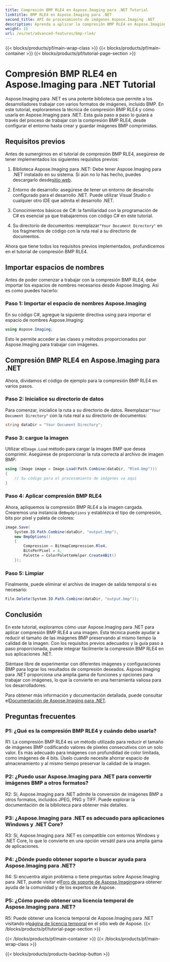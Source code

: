 ```yaml
---
title: Compresión BMP RLE4 en Aspose.Imaging para .NET Tutorial
linktitle: BMP RLE4 en Aspose.Imaging para .NET
second_title: API de procesamiento de imágenes Aspose.Imaging .NET
description: Aprenda a aplicar la compresión BMP RLE4 en Aspose.Imaging para .NET. Reduzca el tamaño de la imagen BMP sin pérdida de calidad.
weight: 15
url: /es/net/advanced-features/bmp-rle4/
---
```


{{< blocks/products/pf/main-wrap-class >}}
{{< blocks/products/pf/main-container >}}
{{< blocks/products/pf/tutorial-page-section >}}

# Compresión BMP RLE4 en Aspose.Imaging para .NET Tutorial

Aspose.Imaging para .NET es una potente biblioteca que permite a los desarrolladores trabajar con varios formatos de imágenes, incluido BMP. En este tutorial, exploraremos la técnica de compresión BMP RLE4 y cómo usarla en Aspose.Imaging para .NET. Esta guía paso a paso lo guiará a través del proceso de trabajar con la compresión BMP RLE4, desde configurar el entorno hasta crear y guardar imágenes BMP comprimidas.

## Requisitos previos

Antes de sumergirnos en el tutorial de compresión BMP RLE4, asegúrese de tener implementados los siguientes requisitos previos:

1.  Biblioteca Aspose.Imaging para .NET: Debe tener Aspose.Imaging para .NET instalado en su sistema. Si aún no lo has hecho, puedes descargarlo desde[sitio web](https://releases.aspose.com/imaging/net/).

2. Entorno de desarrollo: asegúrese de tener un entorno de desarrollo configurado para el desarrollo .NET. Puede utilizar Visual Studio o cualquier otro IDE que admita el desarrollo .NET.

3. Conocimientos básicos de C#: la familiaridad con la programación de C# es esencial ya que trabajaremos con código C# en este tutorial.

4.  Su directorio de documentos: reemplazar`"Your Document Directory"` en los fragmentos de código con la ruta real a su directorio de documentos.

Ahora que tiene todos los requisitos previos implementados, profundicemos en el tutorial de compresión BMP RLE4.

## Importar espacios de nombres

Antes de poder comenzar a trabajar con la compresión BMP RLE4, debe importar los espacios de nombres necesarios desde Aspose.Imaging. Así es como puedes hacerlo:

### Paso 1: Importar el espacio de nombres Aspose.Imaging

En su código C#, agregue la siguiente directiva using para importar el espacio de nombres Aspose.Imaging:

```csharp
using Aspose.Imaging;
```

Esto le permite acceder a las clases y métodos proporcionados por Aspose.Imaging para trabajar con imágenes.

## Compresión BMP RLE4 en Aspose.Imaging para .NET

Ahora, dividamos el código de ejemplo para la compresión BMP RLE4 en varios pasos.

### Paso 2: Inicialice su directorio de datos

 Para comenzar, inicialice la ruta a su directorio de datos. Reemplazar`"Your Document Directory"` con la ruta real a su directorio de documentos:

```csharp
string dataDir = "Your Document Directory";
```

### Paso 3: cargue la imagen

 Utilizar el`Image.Load` método para cargar la imagen BMP que desea comprimir. Asegúrese de proporcionar la ruta correcta al archivo de imagen BMP:

```csharp
using (Image image = Image.Load(Path.Combine(dataDir, "Rle4.bmp")))
{
    // Su código para el procesamiento de imágenes va aquí
}
```

### Paso 4: Aplicar compresión BMP RLE4

 Ahora, apliquemos la compresión BMP RLE4 a la imagen cargada. Crearemos una instancia de`BmpOptions` y establezca el tipo de compresión, bits por píxel y paleta de colores:

```csharp
image.Save(
    System.IO.Path.Combine(dataDir, "output.bmp"),
    new BmpOptions()
    {
        Compression = BitmapCompression.Rle4,
        BitsPerPixel = 4,
        Palette = ColorPaletteHelper.Create4Bit()
    });
```

### Paso 5: Limpiar

Finalmente, puede eliminar el archivo de imagen de salida temporal si es necesario:

```csharp
File.Delete(System.IO.Path.Combine(dataDir, "output.bmp"));
```

## Conclusión

En este tutorial, exploramos cómo usar Aspose.Imaging para .NET para aplicar compresión BMP RLE4 a una imagen. Esta técnica puede ayudar a reducir el tamaño de las imágenes BMP preservando al mismo tiempo la calidad de la imagen. Con los requisitos previos adecuados y la guía paso a paso proporcionada, puede integrar fácilmente la compresión BMP RLE4 en sus aplicaciones .NET.

Siéntase libre de experimentar con diferentes imágenes y configuraciones BMP para lograr los resultados de compresión deseados. Aspose.Imaging para .NET proporciona una amplia gama de funciones y opciones para trabajar con imágenes, lo que la convierte en una herramienta valiosa para los desarrolladores.

 Para obtener más información y documentación detallada, puede consultar el[Documentación de Aspose.Imaging para .NET](https://reference.aspose.com/imaging/net/).

## Preguntas frecuentes

### P1: ¿Qué es la compresión BMP RLE4 y cuándo debo usarla?

R1: La compresión BMP RLE4 es un método utilizado para reducir el tamaño de imágenes BMP codificando valores de píxeles consecutivos con un solo valor. Es más adecuado para imágenes con profundidad de color limitada, como imágenes de 4 bits. Úselo cuando necesite ahorrar espacio de almacenamiento y al mismo tiempo preservar la calidad de la imagen.

### P2: ¿Puedo usar Aspose.Imaging para .NET para convertir imágenes BMP a otros formatos?

R2: Sí, Aspose.Imaging para .NET admite la conversión de imágenes BMP a otros formatos, incluidos JPEG, PNG y TIFF. Puede explorar la documentación de la biblioteca para obtener más detalles.

### P3: ¿Aspose.Imaging para .NET es adecuado para aplicaciones Windows y .NET Core?

R3: Sí, Aspose.Imaging para .NET es compatible con entornos Windows y .NET Core, lo que lo convierte en una opción versátil para una amplia gama de aplicaciones.

### P4: ¿Dónde puedo obtener soporte o buscar ayuda para Aspose.Imaging para .NET?

 R4: Si encuentra algún problema o tiene preguntas sobre Aspose.Imaging para .NET, puede visitar el[Foro de soporte de Aspose.Imaging](https://forum.aspose.com/)para obtener ayuda de la comunidad y de los expertos de Aspose.

### P5: ¿Cómo puedo obtener una licencia temporal de Aspose.Imaging para .NET?

 R5: Puede obtener una licencia temporal de Aspose.Imaging para .NET visitando el[página de licencia temporal](https://purchase.aspose.com/temporary-license/) en el sitio web de Aspose.
{{< /blocks/products/pf/tutorial-page-section >}}

{{< /blocks/products/pf/main-container >}}
{{< /blocks/products/pf/main-wrap-class >}}

{{< blocks/products/products-backtop-button >}}

